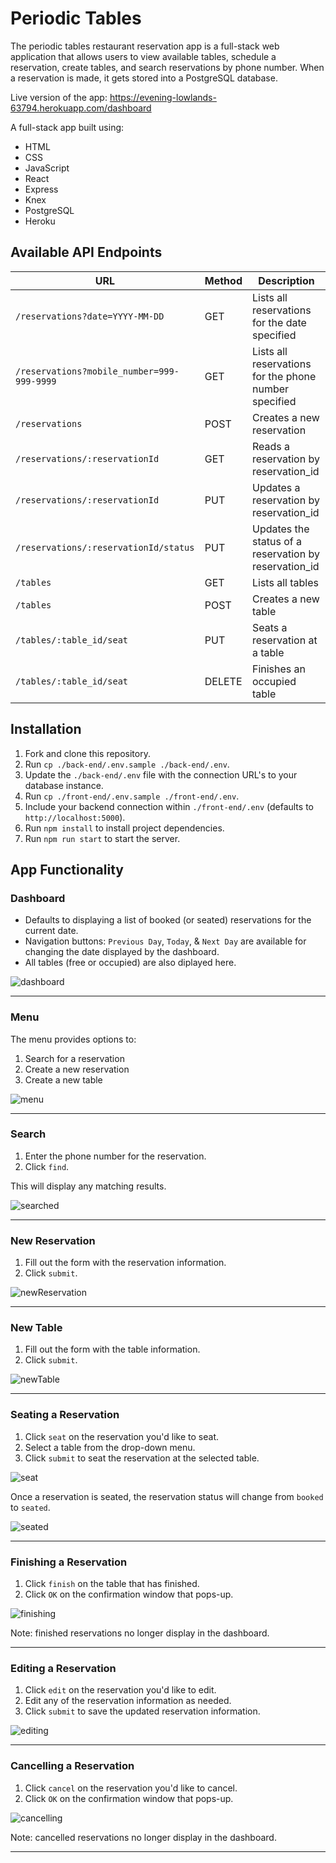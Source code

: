 # Periodic Tables

The periodic tables restaurant reservation app is a full-stack web application that allows users to view available tables, schedule a reservation, create tables, and search reservations by phone number. When a reservation is made, it gets stored into a PostgreSQL database.

Live version of the app: https://evening-lowlands-63794.herokuapp.com/dashboard

A full-stack app built using:
- HTML
- CSS
- JavaScript
- React
- Express
- Knex
- PostgreSQL
- Heroku

## Available API Endpoints

| URL | Method | Description |
| ---------------- | ----- | ---------------------------------------------------------------- |
| `/reservations?date=YYYY-MM-DD` | GET | Lists all reservations for the date specified |
| `/reservations?mobile_number=999-999-9999` | GET | Lists all reservations for the phone number specified |
| `/reservations` | POST | Creates a new reservation |
| `/reservations/:reservationId` | GET | Reads a reservation by reservation_id |
| `/reservations/:reservationId` | PUT | Updates a reservation by reservation_id |
| `/reservations/:reservationId/status` | PUT | Updates the status of a reservation by reservation_id  |
| `/tables` | GET | Lists all tables |
| `/tables` | POST | Creates a new table |
| `/tables/:table_id/seat` | PUT | Seats a reservation at a table |
| `/tables/:table_id/seat` | DELETE | Finishes an occupied table |

## Installation

1. Fork and clone this repository.
1. Run `cp ./back-end/.env.sample ./back-end/.env`.
1. Update the `./back-end/.env` file with the connection URL's to your database instance.
1. Run `cp ./front-end/.env.sample ./front-end/.env`.
1. Include your backend connection within `./front-end/.env` (defaults to `http://localhost:5000`).
1. Run `npm install` to install project dependencies.
1. Run `npm run start` to start the server.

## App Functionality

### Dashboard

- Defaults to displaying a list of booked (or seated) reservations for the current date.  
- Navigation buttons: `Previous Day`, `Today`, & `Next Day` are available for changing the date displayed by the dashboard.
- All tables (free or occupied) are also diplayed here.

![dashboard](https://github.com/MasonBoom/Periodic-Tables-Restaurant-Reservation-App/blob/5a5a86cbaa9c71fdca982dd5b77033bd04819bba/screenshots/Periodic%20Tables%20Restaurant%20Reservation%20System%20-%20Google%20Chrome%203_24_2022%203_33_37%20PM.png)

---

### Menu

The menu provides options to:
1. Search for a reservation
2. Create a new reservation 
3. Create a new table

![menu](https://github.com/MasonBoom/Periodic-Tables-Restaurant-Reservation-App/blob/a5baf343aa8359092e56a51e07e848d8407a6124/screenshots/Periodic%20Tables%20Restaurant%20Reservation%20System%20-%20Google%20Chrome%203_24_2022%203_33_58%20PM.png)

---

### Search

1. Enter the phone number for the reservation.
1. Click `find`.

This will display any matching results.

![searched](https://github.com/MasonBoom/Periodic-Tables-Restaurant-Reservation-App/blob/a5baf343aa8359092e56a51e07e848d8407a6124/screenshots/Periodic%20Tables%20Restaurant%20Reservation%20System%20-%20Google%20Chrome%203_24_2022%203_35_05%20PM.png)

---

### New Reservation

1. Fill out the form with the reservation information.
1. Click `submit`.

![newReservation](https://github.com/MasonBoom/Periodic-Tables-Restaurant-Reservation-App/blob/a5baf343aa8359092e56a51e07e848d8407a6124/screenshots/Periodic%20Tables%20Restaurant%20Reservation%20System%20-%20Google%20Chrome%203_24_2022%203_35_54%20PM.png)

---

### New Table

1. Fill out the form with the table information.
1. Click `submit`.

![newTable](https://github.com/MasonBoom/Periodic-Tables-Restaurant-Reservation-App/blob/a5baf343aa8359092e56a51e07e848d8407a6124/screenshots/Periodic%20Tables%20Restaurant%20Reservation%20System%20-%20Google%20Chrome%203_24_2022%203_36_19%20PM.png)

---

### Seating a Reservation

1. Click `seat` on the reservation you'd like to seat.
1. Select a table from the drop-down menu.
1. Click `submit` to seat the reservation at the selected table.

![seat](https://github.com/MasonBoom/Periodic-Tables-Restaurant-Reservation-App/blob/a5baf343aa8359092e56a51e07e848d8407a6124/screenshots/Periodic%20Tables%20Restaurant%20Reservation%20System%20-%20Google%20Chrome%203_24_2022%203_36_38%20PM.png)

Once a reservation is seated, the reservation status will change from `booked` to `seated`.

![seated](https://github.com/MasonBoom/Periodic-Tables-Restaurant-Reservation-App/blob/a5baf343aa8359092e56a51e07e848d8407a6124/screenshots/Periodic%20Tables%20Restaurant%20Reservation%20System%20-%20Google%20Chrome%203_24_2022%203_36_51%20PM.png)

---

### Finishing a Reservation

1. Click `finish` on the table that has finished.
1. Click `OK` on the confirmation window that pops-up.

![finishing](https://github.com/MasonBoom/Periodic-Tables-Restaurant-Reservation-App/blob/a5baf343aa8359092e56a51e07e848d8407a6124/screenshots/Periodic%20Tables%20Restaurant%20Reservation%20System%20-%20Google%20Chrome%203_24_2022%203_37_17%20PM.png)

Note: finished reservations no longer display in the dashboard.

---

### Editing a Reservation

1. Click `edit` on the reservation you'd like to edit.
1. Edit any of the reservation information as needed.
1. Click `submit` to save the updated reservation information.

![editing](https://github.com/MasonBoom/Periodic-Tables-Restaurant-Reservation-App/blob/a5baf343aa8359092e56a51e07e848d8407a6124/screenshots/Periodic%20Tables%20Restaurant%20Reservation%20System%20-%20Google%20Chrome%203_24_2022%203_37_40%20PM.png)

---

### Cancelling a Reservation

1. Click `cancel` on the reservation you'd like to cancel.
1. Click `OK` on the confirmation window that pops-up.

![cancelling](https://github.com/MasonBoom/Periodic-Tables-Restaurant-Reservation-App/blob/a5baf343aa8359092e56a51e07e848d8407a6124/screenshots/Periodic%20Tables%20Restaurant%20Reservation%20System%20-%20Google%20Chrome%203_24_2022%203_38_03%20PM.png)

Note: cancelled reservations no longer display in the dashboard.

---

